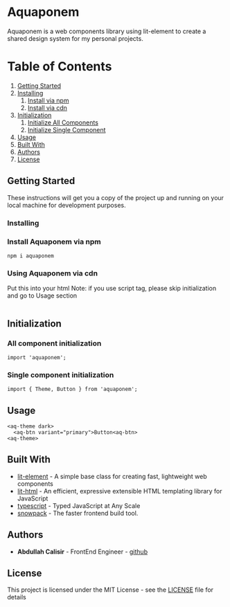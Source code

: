 # Aquaponem

Aquaponem is a web components library using lit-element to create a shared design system for my personal projects.

# Table of Contents

1. [Getting Started](#getting-started)
2. [Installing](#installing)
   1. [Install via npm](#install-aquaponem-via-npm)
   2. [Install via cdn](#install-aquaponem-via-cdn)
3. [Initialization](#initialization)
   1. [Initialize All Components](#all-component-initialization)
   2. [Initialize Single Component](#single-component-initialization)
4. [Usage](#usage)
5. [Built With](#built-with)
6. [Authors](#authors)
7. [License](#licence)

## Getting Started

These instructions will get you a copy of the project up and running on your local machine for development purposes.

### Installing

### Install Aquaponem via npm

```
npm i aquaponem
```

### Using Aquaponem via cdn

Put this into your html
Note: if you use script tag, please skip initialization and go to Usage section

```

```

## Initialization

### All component initialization

```
import 'aquaponem';
```

### Single component initialization

```
import { Theme, Button } from 'aquaponem';
```

## Usage

```
<aq-theme dark>
  <aq-btn variant="primary">Button<aq-btn>
<aq-theme>
```

## Built With

- [lit-element](https://lit-element.polymer-project.org/) - A simple base class for creating fast, lightweight web components
- [lit-html](https://lit-html.polymer-project.org/) - An efficient, expressive extensible HTML templating library for JavaScript
- [typescript](https://www.typescriptlang.org/) - Typed JavaScript at Any Scale
- [snowpack](https://www.snowpack.dev/) - The faster frontend build tool.

## Authors

- **Abdullah Calisir** - FrontEnd Engineer - [github](https://github.com/abdullahcalisir12)

## License

This project is licensed under the MIT License - see the [LICENSE](LICENSE) file for details
